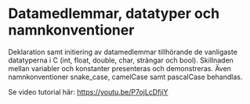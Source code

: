 # Datamedlemmar, datatyper och namnkonventioner
Deklaration samt initiering av datamedlemmar tillhörande de vanligaste datatyperna i C (int, float, double, char, strängar och bool).
Skillnaden mellan variabler och konstanter presenteras och demonstreras.
Även namnkonventioner snake_case, camelCase samt pascalCase behandlas.

Se video tutorial här:
https://youtu.be/P7ojLcDfjiY
